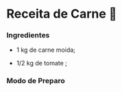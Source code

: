 # Receita de Carne :meat_on_bone:

### Ingredientes

- 1	 kg de carne moida;

- 1/2 kg de tomate ;

  



### Modo de Preparo

